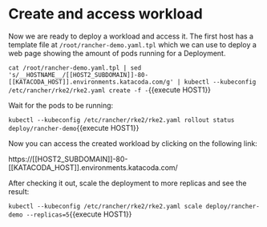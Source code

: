 # Create and access workload

Now we are ready to deploy a workload and access it. The first host has a template file at `/root/rancher-demo.yaml.tpl` which we can use to deploy a web page showing the amount of pods running for a Deployment.

`cat /root/rancher-demo.yaml.tpl | sed 's/__HOSTNAME__/[[HOST2_SUBDOMAIN]]-80-[[KATACODA_HOST]].environments.katacoda.com/g' | kubectl --kubeconfig /etc/rancher/rke2/rke2.yaml create -f -`{{execute HOST1}}

Wait for the pods to be running:

`kubectl --kubeconfig /etc/rancher/rke2/rke2.yaml rollout status deploy/rancher-demo`{{execute HOST1}}

Now you can access the created workload by clicking on the following link:

https://[[HOST2_SUBDOMAIN]]-80-[[KATACODA_HOST]].environments.katacoda.com/

After checking it out, scale the deployment to more replicas and see the result:

`kubectl --kubeconfig /etc/rancher/rke2/rke2.yaml scale deploy/rancher-demo --replicas=5`{{execute HOST1}}
